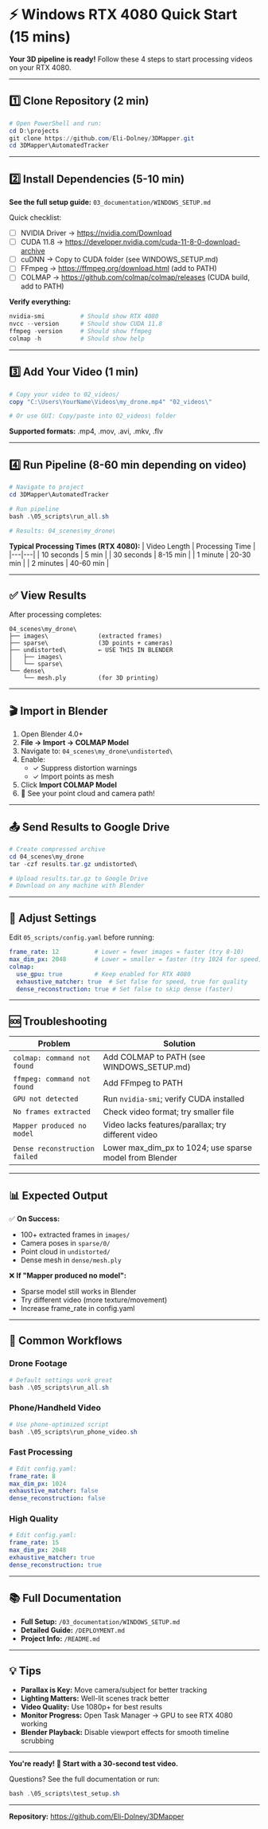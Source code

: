 # ⚡ Windows RTX 4080 Quick Start (15 mins)

**Your 3D pipeline is ready!** Follow these 4 steps to start processing videos on your RTX 4080.

---

## 1️⃣ Clone Repository (2 min)

```powershell
# Open PowerShell and run:
cd D:\projects
git clone https://github.com/Eli-Dolney/3DMapper.git
cd 3DMapper\AutomatedTracker
```

---

## 2️⃣ Install Dependencies (5-10 min)

**See the full setup guide:** `03_documentation/WINDOWS_SETUP.md`

Quick checklist:
- [ ] NVIDIA Driver → https://nvidia.com/Download
- [ ] CUDA 11.8 → https://developer.nvidia.com/cuda-11-8-0-download-archive
- [ ] cuDNN → Copy to CUDA folder (see WINDOWS_SETUP.md)
- [ ] FFmpeg → https://ffmpeg.org/download.html (add to PATH)
- [ ] COLMAP → https://github.com/colmap/colmap/releases (CUDA build, add to PATH)

**Verify everything:**
```powershell
nvidia-smi          # Should show RTX 4080
nvcc --version      # Should show CUDA 11.8
ffmpeg -version     # Should show ffmpeg
colmap -h           # Should show help
```

---

## 3️⃣ Add Your Video (1 min)

```powershell
# Copy your video to 02_videos/
copy "C:\Users\YourName\Videos\my_drone.mp4" "02_videos\"

# Or use GUI: Copy/paste into 02_videos\ folder
```

**Supported formats:** .mp4, .mov, .avi, .mkv, .flv

---

## 4️⃣ Run Pipeline (8-60 min depending on video)

```powershell
# Navigate to project
cd 3DMapper\AutomatedTracker

# Run pipeline
bash .\05_scripts\run_all.sh

# Results: 04_scenes\my_drone\
```

**Typical Processing Times (RTX 4080):**
| Video Length | Processing Time |
|---|---|
| 10 seconds | 5 min |
| 30 seconds | 8-15 min |
| 1 minute | 20-30 min |
| 2 minutes | 40-60 min |

---

## ✅ View Results

After processing completes:

```
04_scenes\my_drone\
├── images\              (extracted frames)
├── sparse\              (3D points + cameras)
├── undistorted\         ← USE THIS IN BLENDER
│   ├── images\
│   └── sparse\
└── dense\
    └── mesh.ply         (for 3D printing)
```

---

## 🎬 Import in Blender

1. Open Blender 4.0+
2. **File → Import → COLMAP Model**
3. Navigate to: `04_scenes\my_drone\undistorted\`
4. Enable:
   - ✓ Suppress distortion warnings
   - ✓ Import points as mesh
5. Click **Import COLMAP Model**
6. 🎉 See your point cloud and camera path!

---

## 📤 Send Results to Google Drive

```powershell
# Create compressed archive
cd 04_scenes\my_drone
tar -czf results.tar.gz undistorted\

# Upload results.tar.gz to Google Drive
# Download on any machine with Blender
```

---

## 🔧 Adjust Settings

Edit `05_scripts/config.yaml` before running:

```yaml
frame_rate: 12          # Lower = fewer images = faster (try 8-10)
max_dim_px: 2048        # Lower = smaller = faster (try 1024 for speed)
colmap:
  use_gpu: true         # Keep enabled for RTX 4080
  exhaustive_matcher: true  # Set false for speed, true for quality
  dense_reconstruction: true # Set false to skip dense (faster)
```

---

## 🆘 Troubleshooting

| Problem | Solution |
|---------|----------|
| `colmap: command not found` | Add COLMAP to PATH (see WINDOWS_SETUP.md) |
| `ffmpeg: command not found` | Add FFmpeg to PATH |
| `GPU not detected` | Run `nvidia-smi`; verify CUDA installed |
| `No frames extracted` | Check video format; try smaller file |
| `Mapper produced no model` | Video lacks features/parallax; try different video |
| `Dense reconstruction failed` | Lower max_dim_px to 1024; use sparse model from Blender |

---

## 📊 Expected Output

✅ **On Success:**
- 100+ extracted frames in `images/`
- Camera poses in `sparse/0/`
- Point cloud in `undistorted/`
- Dense mesh in `dense/mesh.ply`

❌ **If "Mapper produced no model":**
- Sparse model still works in Blender
- Try different video (more texture/movement)
- Increase frame_rate in config.yaml

---

## 🚀 Common Workflows

### Drone Footage
```powershell
# Default settings work great
bash .\05_scripts\run_all.sh
```

### Phone/Handheld Video
```powershell
# Use phone-optimized script
bash .\05_scripts\run_phone_video.sh
```

### Fast Processing
```yaml
# Edit config.yaml:
frame_rate: 8
max_dim_px: 1024
exhaustive_matcher: false
dense_reconstruction: false
```

### High Quality
```yaml
# Edit config.yaml:
frame_rate: 15
max_dim_px: 2048
exhaustive_matcher: true
dense_reconstruction: true
```

---

## 📚 Full Documentation

- **Full Setup:** `/03_documentation/WINDOWS_SETUP.md`
- **Detailed Guide:** `/DEPLOYMENT.md`
- **Project Info:** `/README.md`

---

## 💡 Tips

- **Parallax is Key:** Move camera/subject for better tracking
- **Lighting Matters:** Well-lit scenes track better
- **Video Quality:** Use 1080p+ for best results
- **Monitor Progress:** Open Task Manager → GPU to see RTX 4080 working
- **Blender Playback:** Disable viewport effects for smooth timeline scrubbing

---

**You're ready! 🚁 Start with a 30-second test video.**

Questions? See the full documentation or run:
```powershell
bash .\05_scripts\test_setup.sh
```

---

**Repository:** https://github.com/Eli-Dolney/3DMapper
